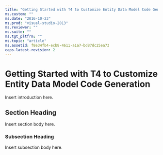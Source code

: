 ```yaml
---
title: "Getting Started with T4 to Customize Entity Data Model Code Generation | Microsoft Docs"
ms.custom: ""
ms.date: "2016-10-23"
ms.prod: "visual-studio-2013"
ms.reviewer: ""
ms.suite: ""
ms.tgt_pltfrm: ""
ms.topic: "article"
ms.assetid: f8e34fb4-ecb8-4611-a1a7-bd87dc25ea73
caps.latest.revision: 2
---
```

# Getting Started with T4 to Customize Entity Data Model Code Generation
Insert introduction here.  
  
## Section Heading  
 Insert section body here.  
  
### Subsection Heading  
 Insert subsection body here.